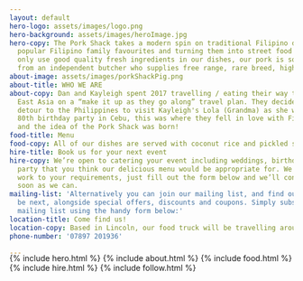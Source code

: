 ```yaml
---
layout: default
hero-logo: assets/images/logo.png
hero-background: assets/images/heroImage.jpg
hero-copy: The Pork Shack takes a modern spin on traditional Filipino dishes by reconstructing
  popular Filipino family favourites and turning them into street food feasts. We
  only use good quality fresh ingredients in our dishes, our pork is sourced locally
  from an independent butcher who supplies free range, rare breed, high welfare pigs.
about-image: assets/images/porkShackPig.png
about-title: WHO WE ARE
about-copy: Dan and Kayleigh spent 2017 travelling / eating their way through South
  East Asia on a “make it up as they go along” travel plan. They decided to take a
  detour to the Philippines to visit Kayleigh's Lola (Grandma) as she was having an
  80th birthday party in Cebu, this was where they fell in love with Filipino food
  and the idea of the Pork Shack was born!
food-title: Menu
food-copy: All of our dishes are served with coconut rice and pickled slaw.
hire-title: Book us for your next event
hire-copy: We’re open to catering your event including weddings, birthdays or any
  party that you think our delicious menu would be appropriate for. We will aim to
  work to your requirements, just fill out the form below and we’ll contact you as
  soon as we can.
mailing-list: 'Alternatively you can join our mailing list, and find out where we''ll
  be next, alongside special offers, discounts and coupons. Simply subscribe to our
  mailing list using the handy form below:'
location-title: Come find us!
location-copy: Based in Lincoln, our food truck will be travelling around the country.
phone-number: '07897 201936'

---
```

<div style="margin-top:-20px;"></div>
   <!-- Hero Copy-->
{% include hero.html %}
<!-- About Us-->
{% include about.html %}
<!-- Food Section -->
{% include food.html %}
<!-- Hire Section -->
{% include hire.html %}
<!-- Instagram Section -->
{% include follow.html %}